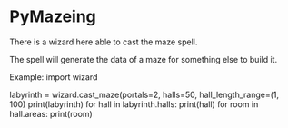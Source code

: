 # PyMazeing
There is a wizard here able to cast the maze spell.

The spell will generate the data of a maze for something else to build it.


Example:
import wizard

labyrinth = wizard.cast_maze(portals=2, halls=50, hall_length_range=(1, 100)
print(labyrinth)
for hall in labyrinth.halls:
    print(hall)
    for room in hall.areas:
        print(room)
